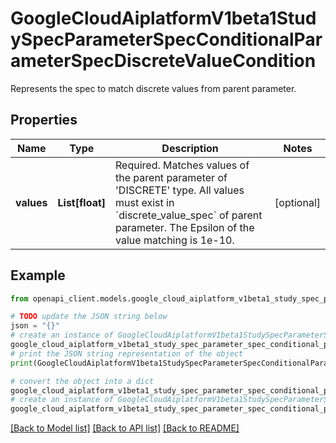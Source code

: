 # GoogleCloudAiplatformV1beta1StudySpecParameterSpecConditionalParameterSpecDiscreteValueCondition

Represents the spec to match discrete values from parent parameter.

## Properties

Name | Type | Description | Notes
------------ | ------------- | ------------- | -------------
**values** | **List[float]** | Required. Matches values of the parent parameter of &#39;DISCRETE&#39; type. All values must exist in &#x60;discrete_value_spec&#x60; of parent parameter. The Epsilon of the value matching is 1e-10. | [optional] 

## Example

```python
from openapi_client.models.google_cloud_aiplatform_v1beta1_study_spec_parameter_spec_conditional_parameter_spec_discrete_value_condition import GoogleCloudAiplatformV1beta1StudySpecParameterSpecConditionalParameterSpecDiscreteValueCondition

# TODO update the JSON string below
json = "{}"
# create an instance of GoogleCloudAiplatformV1beta1StudySpecParameterSpecConditionalParameterSpecDiscreteValueCondition from a JSON string
google_cloud_aiplatform_v1beta1_study_spec_parameter_spec_conditional_parameter_spec_discrete_value_condition_instance = GoogleCloudAiplatformV1beta1StudySpecParameterSpecConditionalParameterSpecDiscreteValueCondition.from_json(json)
# print the JSON string representation of the object
print(GoogleCloudAiplatformV1beta1StudySpecParameterSpecConditionalParameterSpecDiscreteValueCondition.to_json())

# convert the object into a dict
google_cloud_aiplatform_v1beta1_study_spec_parameter_spec_conditional_parameter_spec_discrete_value_condition_dict = google_cloud_aiplatform_v1beta1_study_spec_parameter_spec_conditional_parameter_spec_discrete_value_condition_instance.to_dict()
# create an instance of GoogleCloudAiplatformV1beta1StudySpecParameterSpecConditionalParameterSpecDiscreteValueCondition from a dict
google_cloud_aiplatform_v1beta1_study_spec_parameter_spec_conditional_parameter_spec_discrete_value_condition_from_dict = GoogleCloudAiplatformV1beta1StudySpecParameterSpecConditionalParameterSpecDiscreteValueCondition.from_dict(google_cloud_aiplatform_v1beta1_study_spec_parameter_spec_conditional_parameter_spec_discrete_value_condition_dict)
```
[[Back to Model list]](../README.md#documentation-for-models) [[Back to API list]](../README.md#documentation-for-api-endpoints) [[Back to README]](../README.md)


